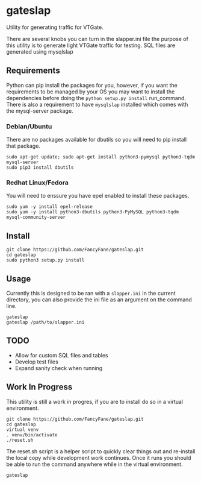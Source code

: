 # gateslap
Utility for generating traffic for VTGate.

There are several knobs you can turn in the slapper.ini file the purpose
of this utility is to generate light VTGate traffic for testing. SQL files
are generated using mysqlslap

## Requirements
Python can pip install the packages for you, however, if you want the
requirements to be managed by your OS you may want to install the dependencies
before doing the `python setup.py install` run_command. There is also a 
requirement to have `mysqlslap` installed which comes with the
mysql-server package.

### Debian/Ubuntu
There are no packages available for dbutils so you will need to pip install
that package. 

```
sudo apt-get update; sudo apt-get install python3-pymysql python3-tqdm mysql-server
sudo pip3 install dbutils
```

### Redhat Linux/Fedora
You will need to enssure you have epel enabled to install these packages.

```
sudo yum -y install epel-release
sudo yum -y install python3-dbutils python3-PyMySQL python3-tqdm mysql-community-server
```

## Install

```
git clone https://github.com/FancyFane/gateslap.git
cd gateslap
sudo python3 setup.py install
```

## Usage
Currently this is designed to be ran with a `slapper.ini` in the current
directory, you can also provide the ini file as an argument on the command line.
```
gateslap
gateslap /path/to/slapper.ini
```

## TODO
* Allow for custom SQL files and tables
* Develop test files
* Expand sanity check when running


## Work In Progress
This utility is still a work in progres, if you are to install do so in a virtual environment.

```
git clone https://github.com/FancyFane/gateslap.git
cd gateslap
virtual venv
. venv/bin/activate
./reset.sh
```

The reset.sh script is a helper script to quickly clear things out and re-install the local copy
while development work continues. Once it runs you should be able to run the command anywhere while
in the virtual environment.

```
gateslap
````
